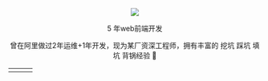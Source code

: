 
  
<p align="center">
  <img src="https://github-readme-stats.vercel.app/api?username=dbl520&show_icons=true&theme=radical"/>
</p>

<p align="center"> 5 年web前端开发 </p>  
<p align="center"> 曾在阿里做过2年运维+1年开发，现为某厂资深工程师，拥有丰富的 挖坑 踩坑 填坑 背锅经验 🐶   </p>  


<table align="center"><tr>
<td valign="top" width="33%">




	
</td>
</tr></table>
